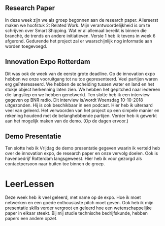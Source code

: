 ## Research Paper
In deze week zijn we als groep begonnen aan de research paper.
Allereerst maken we hoofstuk 2: Related Work. 
Mijn verantwoordelijkheid is om te schrijven over Smart Shipping.
Wat er al allemaal bereikt is binnen die branché, de trends en andere
initiatieven. Versie 1 heb ik tevens in week 6 afgerond. Gedurende het project
zal er waarschijnlijk nog informatie aan worden toegevoegd.


## Innovation Expo Rotterdam
Dit was ook de week van de eerste grote deadline. Op de innovation expo
hebben we onze vooruitgang tot nu toe gepresenteerd. Veel partijen
waren erg geïnteresseerd. We hebben de scheiding tussen water en land en het
stukje object herkenning laten zien. We hebben het gepitched naar iedereen die langsliep
en we hebben genetwerkt. Ten slotte heb ik een interview gegeven op BNR
radio. Dit interview is/wordt Woensdag 10-10-2018 uitgezonden. Hij is ook 
beschikbaar in een podcast. Hier heb ik uiteraard veel van geleerd.
Het verwoorden van het project op een simpele manier en rekening houdend met de
belanghebbende partijen. Verder heb ik gewerkt aan het mogelijk maken van de demo. 
(Op de dagen ervoor.)


## Demo Presentatie
Ten slotte heb ik Vrijdag de demo presentatie gegeven waarin ik verteld heb over
de innovation expo, de research paper en onze vervolg doelen. Ook is havenbedrijf
Rotterdam langsgeweest. Hier heb ik voor gezorgd als contactpersoon naar buiten toe binnen de groep.

# LeerLessen
Deze week heb ik veel geleerd, met name op de expo. Hoe ik moet netwerken en een goede enthousiaste
pitch moet geven. Ook heb ik mijn presentatie skills verder vergroot en geleerd hoe een 
wetenschappelijke paper in elkaar steekt. Bij mij studie technische bedrijfskunde, hebben papers een andere opzet.

